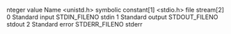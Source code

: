 nteger value	Name	<unistd.h> symbolic constant[1]	<stdio.h> file stream[2]
0      Standard input	STDIN_FILENO	    stdin
1      Standard output	STDOUT_FILENO	    stdout
2      Standard error	STDERR_FILENO	    stderr